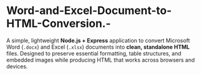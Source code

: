 # Word-and-Excel-Document-to-HTML-Conversion.-
 A simple, lightweight **Node.js + Express** application to convert Microsoft Word (`.docx`) and Excel (`.xlsx`) documents into **clean, standalone HTML** files.   Designed to preserve essential formatting, table structures, and embedded images while producing HTML that works across browsers and devices.

